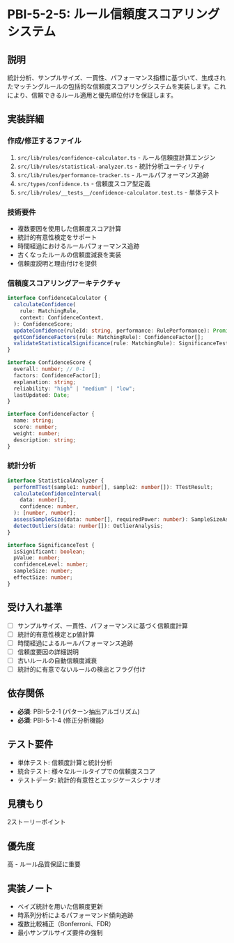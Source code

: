 # PBI-5-2-5: ルール信頼度スコアリングシステム

## 説明

統計分析、サンプルサイズ、一貫性、パフォーマンス指標に基づいて、生成されたマッチングルールの包括的な信頼度スコアリングシステムを実装します。これにより、信頼できるルール適用と優先順位付けを保証します。

## 実装詳細

### 作成/修正するファイル

1. `src/lib/rules/confidence-calculator.ts` - ルール信頼度計算エンジン
2. `src/lib/rules/statistical-analyzer.ts` - 統計分析ユーティリティ
3. `src/lib/rules/performance-tracker.ts` - ルールパフォーマンス追跡
4. `src/types/confidence.ts` - 信頼度スコア型定義
5. `src/lib/rules/__tests__/confidence-calculator.test.ts` - 単体テスト

### 技術要件

- 複数要因を使用した信頼度スコア計算
- 統計的有意性検定をサポート
- 時間経過におけるルールパフォーマンス追跡
- 古くなったルールの信頼度減衰を実装
- 信頼度説明と理由付けを提供

### 信頼度スコアリングアーキテクチャ

```typescript
interface ConfidenceCalculator {
  calculateConfidence(
    rule: MatchingRule,
    context: ConfidenceContext,
  ): ConfidenceScore;
  updateConfidence(ruleId: string, performance: RulePerformance): Promise<void>;
  getConfidenceFactors(rule: MatchingRule): ConfidenceFactor[];
  validateStatisticalSignificance(rule: MatchingRule): SignificanceTest;
}

interface ConfidenceScore {
  overall: number; // 0-1
  factors: ConfidenceFactor[];
  explanation: string;
  reliability: "high" | "medium" | "low";
  lastUpdated: Date;
}

interface ConfidenceFactor {
  name: string;
  score: number;
  weight: number;
  description: string;
}
```

### 統計分析

```typescript
interface StatisticalAnalyzer {
  performTTest(sample1: number[], sample2: number[]): TTestResult;
  calculateConfidenceInterval(
    data: number[],
    confidence: number,
  ): [number, number];
  assessSampleSize(data: number[], requiredPower: number): SampleSizeAssessment;
  detectOutliers(data: number[]): OutlierAnalysis;
}

interface SignificanceTest {
  isSignificant: boolean;
  pValue: number;
  confidenceLevel: number;
  sampleSize: number;
  effectSize: number;
}
```

## 受け入れ基準

- [ ] サンプルサイズ、一貫性、パフォーマンスに基づく信頼度計算
- [ ] 統計的有意性検定とp値計算
- [ ] 時間経過によるルールパフォーマンス追跡
- [ ] 信頼度要因の詳細説明
- [ ] 古いルールの自動信頼度減衰
- [ ] 統計的に有意でないルールの検出とフラグ付け

## 依存関係

- **必須**: PBI-5-2-1 (パターン抽出アルゴリズム)
- **必須**: PBI-5-1-4 (修正分析機能)

## テスト要件

- 単体テスト: 信頼度計算と統計分析
- 統合テスト: 様々なルールタイプでの信頼度スコア
- テストデータ: 統計的有意性とエッジケースシナリオ

## 見積もり

2ストーリーポイント

## 優先度

高 - ルール品質保証に重要

## 実装ノート

- ベイズ統計を用いた信頼度更新
- 時系列分析によるパフォーマンド傾向追跡
- 複数比較補正（Bonferroni、FDR）
- 最小サンプルサイズ要件の強制
